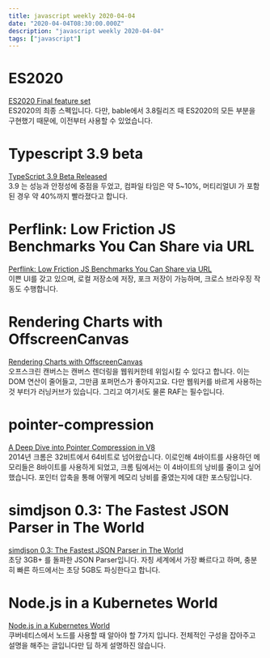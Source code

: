 ```yaml
---
title: javascript weekly 2020-04-04
date: "2020-04-04T08:30:00.000Z"
description: "javascript weekly 2020-04-04"
tags: ["javascript"]
---
```


#

# ES2020
<a href="https://2ality.com/2019/12/ecmascript-2020.html" target="_blank">ES2020 Final feature set</a>  
ES2020의 최종 스펙입니다. 다만, bable에서 3.8릴리즈 때 ES2020의 모든 부분을 구현했기 때문에, 이전부터 사용할 수 있었습니다.

# Typescript 3.9 beta
<a href="https://devblogs.microsoft.com/typescript/announcing-typescript-3-9-beta/" target="_blank">TypeScript 3.9 Beta Released</a>  
3.9 는 성능과 안정성에 중점을 두었고, 컴파일 타임은 약 5~10%, 머티리얼UI 가 포함된 경우 약 40%까지 빨라졌다고 합니다.

# Perflink: Low Friction JS Benchmarks You Can Share via URL
<a href="https://perf.link/" target="_blank">Perflink: Low Friction JS Benchmarks You Can Share via URL</a>  
이쁜 UI를 갖고 있으며, 로컬 저장소에 저장, 포크 저장이 가능하며, 크로스 브라우징 작동도 수행합니다.


# Rendering Charts with OffscreenCanvas
<a href="https://blog.scottlogic.com/2020/03/19/offscreen-canvas.html" target="_blank">Rendering Charts with OffscreenCanvas</a>  
오프스크린 캔버스는 캔버스 렌더링을 웹워커한테 위임시킬 수 있다고 합니다.
이는 DOM 연산이 줄어들고, 그만큼 포퍼먼스가 좋아지고요. 다만 웹워커를 바르게 사용하는 것 부터가 러닝커브가 있습니다. 그리고 여기서도 물론 RAF는 필수입니다.


# pointer-compression
<a href="https://v8.dev/blog/pointer-compression" target="_blank">A Deep Dive into Pointer Compression in V8 </a>  
2014년 크롬은 32비트에서 64비트로 넘어왔습니다. 이로인해 4바이트를 사용하던 메모리들은 8바이트를 사용하게 되었고, 크롬 팀에서는 이 4바이트의 낭비를 줄이고 싶어했습니다. 포인터 압축을 통해 어떻게 메모리 낭비를 줄였는지에 대한 포스팅입니다.


# simdjson 0.3: The Fastest JSON Parser in The World
<a href="https://lemire.me/blog/2020/03/31/we-released-simdjson-0-3-the-fastest-json-parser-in-the-world-is-even-better/" target="_blank">simdjson 0.3: The Fastest JSON Parser in The World</a>  
초당 3GB+ 를 돌파한 JSON Parser입니다. 자칭 세계에서 가장 빠르다고 하며, 충분히 빠른 하드에서는 초당 5GB도 파싱한다고 합니다.


# Node.js in a Kubernetes World
<a href="https://developer.ibm.com/articles/nodejs-kubernetes-basics/" target="_blank">Node.js in a Kubernetes World</a>  
쿠버네티스에서 노드를 사용할 때 알아야 할 7가지 입니다. 전체적인 구성을 잡아주고 설명을 해주는 글입니다만 딥 하게 설명하진 않습니다.